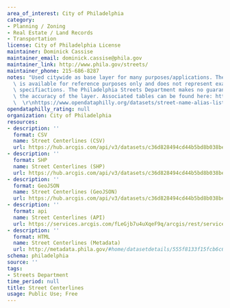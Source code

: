 ```yaml
---
area_of_interest: City of Philadelphia
category:
- Planning / Zoning
- Real Estate / Land Records
- Transportation
license: City of Philadelphia License
maintainer: Dominick Cassise
maintainer_email: dominick.cassise@phila.gov
maintainer_link: http://www.phila.gov/streets/
maintainer_phone: 215-686-8287
notes: "Used citywide as base layer for many purposes/applications. The street centerline\
  \ is available for reference purposes only and does not represent exact engineering\
  \ specifiactions. The Philadelphia Streets Department makes no guarantees as to\
  \ the accuracy of the layer. Associated tables can be found here: https://www.opendataphilly.org/datasets/street-place-names\
  \  \r\nhttps://www.opendataphilly.org/datasets/street-name-alias-list "
opendataphilly_rating: null
organization: City of Philadelphia
resources:
- description: ''
  format: CSV
  name: Street Centerlines (CSV)
  url: https://hub.arcgis.com/api/v3/datasets/c36d828494cd44b5bd8b038be696c839_0/downloads/data?format=csv&spatialRefId=3857&where=1%3D1
- description: ''
  format: SHP
  name: Street Centerlines (SHP)
  url: https://hub.arcgis.com/api/v3/datasets/c36d828494cd44b5bd8b038be696c839_0/downloads/data?format=shp&spatialRefId=3857&where=1%3D1
- description: ''
  format: GeoJSON
  name: Street Centerlines (GeoJSON)
  url: https://hub.arcgis.com/api/v3/datasets/c36d828494cd44b5bd8b038be696c839_0/downloads/data?format=geojson&spatialRefId=4326&where=1%3D1
- description: ''
  format: api
  name: Street Centerlines (API)
  url: https://services.arcgis.com/fLeGjb7u4uXqeF9q/arcgis/rest/services/Street_Centerline/FeatureServer/0/query?outFields=*&where=1%3D1
- description: ''
  format: HTML
  name: Street Centerlines (Metadata)
  url: http://metadata.phila.gov/#home/datasetdetails/555f8133f15fcb6c6ed44132/representationdetails/556dd4da3da941e307401194/
schema: philadelphia
source: ''
tags:
- Streets Department
time_period: null
title: Street Centerlines
usage: Public Use; Free
---
```

